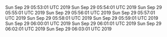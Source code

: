 Sun Sep 29 05:53:01 UTC 2019
Sun Sep 29 05:54:01 UTC 2019
Sun Sep 29 05:55:01 UTC 2019
Sun Sep 29 05:56:01 UTC 2019
Sun Sep 29 05:57:01 UTC 2019
Sun Sep 29 05:58:01 UTC 2019
Sun Sep 29 05:59:01 UTC 2019
Sun Sep 29 06:00:01 UTC 2019
Sun Sep 29 06:01:01 UTC 2019
Sun Sep 29 06:02:01 UTC 2019
Sun Sep 29 06:03:01 UTC 2019

